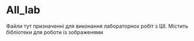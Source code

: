 # All_lab
Файли тут призначенні для виконання лабораторнох робіт з ШІ. 
Містить бібліотеки для роботи із зображенями
